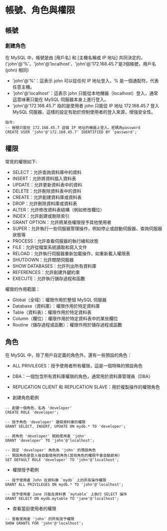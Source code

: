# 帳號、角色與權限
## 帳號
### 創建角色
在 MySQL 中，帳號是由 \[用戶名\] 和 \[主機名稱或 IP 地址\] 共同決定的。
('john'@'%'、'john'@'localhost'、'john'@'172.168.45.7'是3個帳號，用戶名 (john) 相同)
- 'john'@'%'：這表示 john 可以從任何 IP 地址登入，% 是一個通配符，代表任意主機。
- 'john'@'localhost'：這表示 john 只能從本地機器（localhost）登入，通常這意味著只能在 MySQL 伺服器本身上進行登入。
- 'john'@'172.168.45.7' 指的是使用者 john 只能從 IP 地址 172.168.45.7 登入 MySQL 伺服器，這樣的設定有助於控制使用者的登入來源，增強安全性。
```
指令:
-- 帳號只能在 172.168.45.7 這個 IP 地址的機器上登入。密碼為password
CREATE USER 'john'@'172.168.45.7' IDENTIFIED BY 'password';

```


## 權限
常見的權限如下:
- SELECT：允許查詢資料庫中的資料
- INSERT：允許將資料插入資料表
- UPDATE：允許更新資料表中的資料
- DELETE：允許刪除資料表中的資料
- CREATE：允許創建資料庫或資料表
- DROP：允許刪除資料庫或資料表
- ALTER：允許修改資料表結構（例如修改欄位）
- INDEX：允許創建或刪除索引
- GRANT OPTION：允許將某些權限授予其他使用者
- SUPER：允許執行一些伺服器管理操作，例如停止或啟動伺服器、查詢伺服器狀態等
- PROCESS：允許查看伺服器的執行緒和狀態
- FILE：允許從檔案系統讀取和寫入文件
- RELOAD：允許執行伺服器重新加載操作，如重新載入權限表
- SHUTDOWN：允許關閉伺服器
- SHOW DATABASES：允許列出所有資料庫
- REFERENCES：允許創建外鍵約束
- EXECUTE：允許執行儲存過程和函數

權限的作用範圍：
- Global（全域）：權限作用於整個 MySQL 伺服器
- Database（資料庫）：權限作用於特定資料庫
- Table（資料表）：權限作用於特定資料表
- Column（欄位）：權限作用於特定資料表中的某些欄位
- Routine（儲存過程或函數）：權限作用於儲存過程或函數

## 角色
在 MySQL 中，除了用戶自定義的角色外，還有一些預設的角色：
- ALL PRIVILEGES：授予使用者所有權限，這是一個特殊的預設角色
- DBA：一個包含所有資料庫權限的角色，通常用於資料庫管理員（DBA）
- REPLICATION CLIENT 和 REPLICATION SLAVE：用於複製操作的權限角色

- 創建角色範例
```
-- 創建一個角色，名為 'developer'
CREATE ROLE 'developer';

-- 授予角色 'developer' 讀寫資料庫的權限
GRANT SELECT, INSERT, UPDATE ON mydb.* TO 'developer';

-- 將角色 'developer' 賦給使用者 'john'
GRANT 'developer' TO 'john'@'localhost';

-- 設定 'developer' 角色為 'john' 的預設角色
-- 預設角色是登入後自動使用的角色(其他角色的權限不會自動啟用)
SET DEFAULT ROLE 'developer' TO 'john'@'localhost';

```


- 權限授予範例
```
-- 授予使用者 John 在資料庫 `mydb` 上的所有操作權限
GRANT ALL PRIVILEGES ON mydb.* TO 'john'@'localhost';

-- 授予使用者 Jane 只能在資料表 `mytable` 上執行 SELECT 操作
GRANT SELECT ON mydb.mytable TO 'jane'@'localhost';

```

- 查看當前使用者的權限
```
-- 查看使用者 'john' 的所有授予權限
SHOW GRANTS FOR 'john'@'localhost';
```

